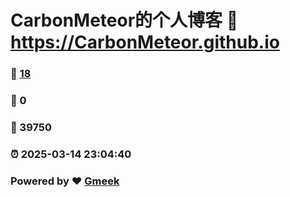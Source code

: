 # CarbonMeteor的个人博客 :link: https://CarbonMeteor.github.io 
### :page_facing_up: [18](https://CarbonMeteor.github.io/tag.html) 
### :speech_balloon: 0 
### :hibiscus: 39750 
### :alarm_clock: 2025-03-14 23:04:40 
### Powered by :heart: [Gmeek](https://github.com/Meekdai/Gmeek)
